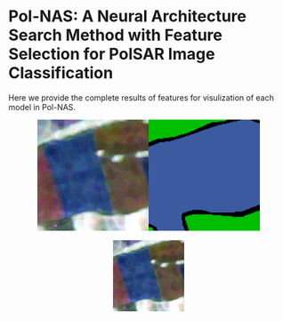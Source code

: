 # Pol-NAS: A Neural Architecture Search Method with Feature Selection for PolSAR Image Classification

Here we provide the complete results of features for visulization of each model in Pol-NAS.

<center class="half">
    <img src="https://github.com/guangyuanLiu/Pol-NAS/blob/main/PauliRGB_without_filter_patch.png" width="200"/><img src="https://github.com/guangyuanLiu/Pol-NAS/blob/main/gt_patch.png" width="200"/>

![image](https://github.com/guangyuanLiu/Pol-NAS/blob/main/PauliRGB_without_filter_patch.png)
